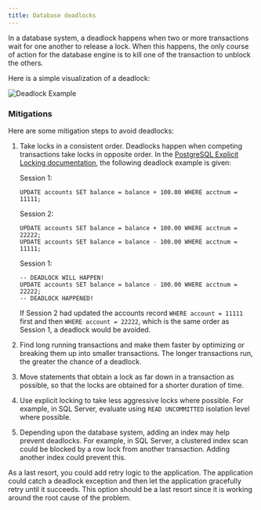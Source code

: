 ```yaml
---
title: Database deadlocks
---
```


In a database system, a deadlock happens when two or more transactions wait for one another to release a lock.  When this happens, the only course of action for the database engine is to kill one  of the transaction to unblock the others.

Here is a simple visualization of a deadlock:

![Deadlock Example](/database-deadlocks/deadlock.png)

### Mitigations

Here are some mitigation steps to avoid deadlocks:

1. Take locks in a consistent order.  Deadlocks happen when competing transactions take locks in opposite order.  In the [PostgreSQL Explicit Locking documentation](https://www.postgresql.org/docs/current/explicit-locking.html#LOCKING-DEADLOCKS), the following deadlock example is given:

    Session 1:
    ```
    UPDATE accounts SET balance = balance + 100.00 WHERE acctnum = 11111;
    ```

    Session 2:
    ```
    UPDATE accounts SET balance = balance + 100.00 WHERE acctnum = 22222;
    UPDATE accounts SET balance = balance - 100.00 WHERE acctnum = 11111;
    ```

    Session 1:
    ```
    -- DEADLOCK WILL HAPPEN!
    UPDATE accounts SET balance = balance - 100.00 WHERE acctnum = 22222;
    -- DEADLOCK HAPPENED!
    ```

    If Session 2 had updated the accounts record `WHERE account = 11111` first and then `WHERE account = 22222`, which is the same order as Session 1, a deadlock would be avoided.
1. Find long running transactions and make them faster by optimizing or breaking them up into smaller transactions.  The longer transactions run, the greater the chance of a deadlock.
1. Move statements that obtain a lock as far down in a transaction as possible, so that the locks are obtained for a shorter duration of time.
1. Use explicit locking to take less aggressive locks where possible.  For example, in SQL Server, evaluate using `READ UNCOMMITTED` isolation level where possible.
1. Depending upon the database system, adding an index may help prevent deadlocks.  For example, in SQL Server, a clustered index scan could be blocked by a row lock from another transaction.  Adding another index could prevent this.


As a last resort, you could add retry logic to the application.  The application could catch a deadlock exception and then let the application gracefully retry until it succeeds.  This option should be a last resort since it is working around the root cause of the problem.
